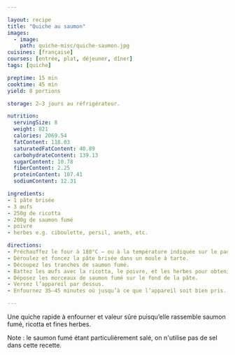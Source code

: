 ```yaml
---

layout: recipe
title: "Quiche au saumon"
images:
  - image:
    path: quiche-misc/quiche-saumon.jpg
cuisines: [française]
courses: [entrée, plat, déjeuner, dîner]
tags: [quiche]

preptime: 15 min
cooktime: 45 min
yield: 8 portions

storage: 2–3 jours au réfrigérateur.

nutrition:
  servingSize: 8
  weight: 821
  calories: 2069.54
  fatContent: 118.03
  saturatedFatContent: 40.89
  carbohydrateContent: 139.13
  sugarContent: 10.78
  fiberContent: 2.25
  proteinContent: 107.41
  sodiumContent: 12.31

ingredients:
- 1 pâte brisée
- 3 œufs
- 250g de ricotta
- 200g de saumon fumé
- poivre
- herbes e.g. ciboulette, persil, aneth, etc.

directions:
- Préchauffez le four à 180°C – ou à la température indiquée sur le paquet de pâte brisée.
- Déroulez et foncez la pâte brisée dans un moule à tarte.
- Découpez les tranches de saumon fumé.
- Battez les œufs avec la ricotta, le poivre, et les herbes pour obtenir un appareil bien homogène et lisse.
- Déposez les morceaux de saumon fumé sur le fond de la pâte.
- Versez l’appareil par dessus. 
- Enfournez 35–45 minutes où jusqu’à ce que l’appareil soit bien pris.

---
```


Une quiche rapide à enfourner et valeur sûre puisqu’elle rassemble saumon fumé, ricotta et fines herbes.

Note&nbsp;: le saumon fumé étant particulièrement salé, on n'utilise pas de sel dans cette recette.